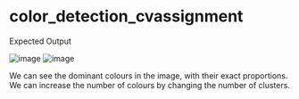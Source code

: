 # color_detection_cvassignment
Expected Output 
  
![image](https://user-images.githubusercontent.com/82166560/207645215-4bfeccb5-eb7e-47bc-8bb8-259482fc98fa.png)
![image](https://user-images.githubusercontent.com/82166560/207645243-37e9188a-1272-4b04-ba99-09279f86b58d.png)

We can see the dominant colours in the image, with their exact proportions.
We can increase the number of colours by changing the number of clusters.
